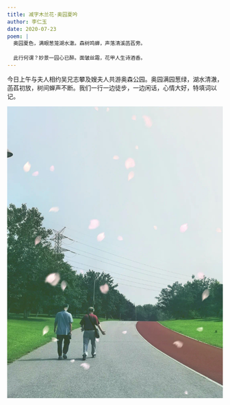 ```yaml
---
title: 减字木兰花·奥园夏吟
author: 李仁玉
date: 2020-07-23
poem: |
  奥园夏色，满眼葱笼湖水澈。森树鸣蝉，声落清溪菡萏旁。

  此行何谓？妙景一园心已醉。面皱丝霜，花甲人生诗酒香。
---
```


今日上午与夫人相约吴兄志攀及嫂夫人共游奥森公园。奥园满园葱绿，湖水清澈，菡萏初放，树间蝉声不断。我们一行一边徒步，一边闲话，心情大好，特填词以记。

![走路背影](./image.jpg)
